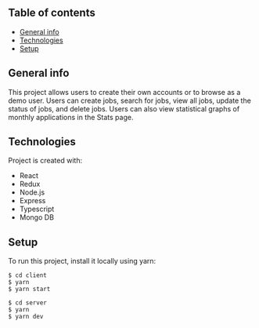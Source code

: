 ## Table of contents

- [General info](#general-info)
- [Technologies](#technologies)
- [Setup](#setup)

## General info

This project allows users to create their own accounts or to browse as a demo user. Users can create jobs, search for jobs, view all jobs, update the status of jobs, and delete jobs. Users can also view statistical graphs of monthly applications in the Stats page.

## Technologies

Project is created with:

- React
- Redux
- Node.js
- Express
- Typescript
- Mongo DB

## Setup

To run this project, install it locally using yarn:

```
$ cd client
$ yarn
$ yarn start

$ cd server
$ yarn
$ yarn dev
```
